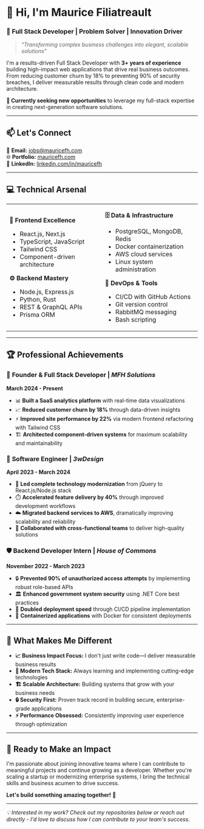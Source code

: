 # 👋 Hi, I'm Maurice Filiatreault

### 🚀 Full Stack Developer | Problem Solver | Innovation Driver

> *"Transforming complex business challenges into elegant, scalable solutions"*

I'm a results-driven Full Stack Developer with **3+ years of experience** building high-impact web applications that drive real business outcomes. From reducing customer churn by 18% to preventing 90% of security breaches, I deliver measurable results through clean code and modern architecture.

**🎯 Currently seeking new opportunities** to leverage my full-stack expertise in creating next-generation software solutions.

---

## 📫 Let's Connect

📧 **Email:** [jobs@mauricefh.com](mailto:jobs@mauricefh.com)  
🌐 **Portfolio:** [mauricefh.com](https://mauricefh.com)  
💼 **LinkedIn:** [linkedin.com/in/mauricefh](https://linkedin.com/in/mauricefh)

---

## 💻 Technical Arsenal

<table>
<tr>
<td width="50%">

**🎨 Frontend Excellence**
- React.js, Next.js
- TypeScript, JavaScript
- Tailwind CSS
- Component-driven architecture

**⚙️ Backend Mastery**
- Node.js, Express.js
- Python, Rust
- REST & GraphQL APIs
- Prisma ORM

</td>
<td width="50%">

**🗄️ Data & Infrastructure**
- PostgreSQL, MongoDB, Redis
- Docker containerization
- AWS cloud services
- Linux system administration

**🔧 DevOps & Tools**
- CI/CD with GitHub Actions
- Git version control
- RabbitMQ messaging
- Bash scripting

</td>
</tr>
</table>

---

## 🏆 Professional Achievements

### 🎯 **Founder & Full Stack Developer** | *MFH Solutions*
**March 2024 - Present**

- 📊 **Built a SaaS analytics platform** with real-time data visualizations
- 📈 **Reduced customer churn by 18%** through data-driven insights
- ⚡ **Improved site performance by 22%** via modern frontend refactoring with Tailwind CSS
- 🏗️ **Architected component-driven systems** for maximum scalability and maintainability

### 💼 **Software Engineer** | *3wDesign*
**April 2023 - March 2024**

- 🚀 **Led complete technology modernization** from jQuery to React.js/Node.js stack
- ⏱️ **Accelerated feature delivery by 40%** through improved development workflows
- ☁️ **Migrated backend services to AWS**, dramatically improving scalability and reliability
- 👥 **Collaborated with cross-functional teams** to deliver high-quality solutions

### 🛡️ **Backend Developer Intern** | *House of Commons*
**November 2022 - March 2023**

- 🔒 **Prevented 90% of unauthorized access attempts** by implementing robust role-based APIs
- 🏛️ **Enhanced government system security** using .NET Core best practices
- 🚀 **Doubled deployment speed** through CI/CD pipeline implementation
- 🐳 **Containerized applications** with Docker for consistent deployments

---

## 🌟 What Makes Me Different

- **📈 Business Impact Focus:** I don't just write code—I deliver measurable business results
- **🔧 Modern Tech Stack:** Always learning and implementing cutting-edge technologies
- **🏗️ Scalable Architecture:** Building systems that grow with your business needs
- **🔒 Security First:** Proven track record in building secure, enterprise-grade applications
- **⚡ Performance Obsessed:** Consistently improving user experience through optimization

---

## 🎯 Ready to Make an Impact

I'm passionate about joining innovative teams where I can contribute to meaningful projects and continue growing as a developer. Whether you're scaling a startup or modernizing enterprise systems, I bring the technical skills and business acumen to drive success.

**Let's build something amazing together!** 🚀

---

*💡 Interested in my work? Check out my repositories below or reach out directly - I'd love to discuss how I can contribute to your team's success.*
